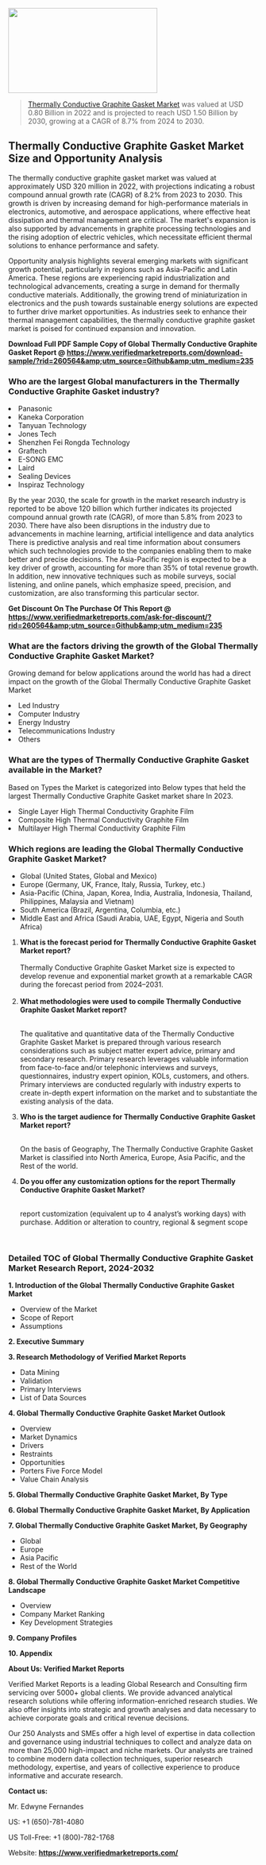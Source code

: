 <img src="https://ffe5etoiles.com/wp-content/uploads/2024/12/MST1-300x171.png" alt="" width="300" height="171" class="alignnone size-medium wp-image-20088" /><blockquote><p><p><a href="https://www.verifiedmarketreports.com/download-sample/?rid=260564&utm_source=Github&utm_medium=235" target="_blank">Thermally Conductive Graphite Gasket Market</a> was valued at USD 0.80 Billion in 2022 and is projected to reach USD 1.50 Billion by 2030, growing at a CAGR of 8.7% from 2024 to 2030.</p></blockquote><p><h2>Thermally Conductive Graphite Gasket Market Size and Opportunity Analysis</h2><p>The thermally conductive graphite gasket market was valued at approximately USD 320 million in 2022, with projections indicating a robust compound annual growth rate (CAGR) of 8.2% from 2023 to 2030. This growth is driven by increasing demand for high-performance materials in electronics, automotive, and aerospace applications, where effective heat dissipation and thermal management are critical. The market's expansion is also supported by advancements in graphite processing technologies and the rising adoption of electric vehicles, which necessitate efficient thermal solutions to enhance performance and safety.</p><p>Opportunity analysis highlights several emerging markets with significant growth potential, particularly in regions such as Asia-Pacific and Latin America. These regions are experiencing rapid industrialization and technological advancements, creating a surge in demand for thermally conductive materials. Additionally, the growing trend of miniaturization in electronics and the push towards sustainable energy solutions are expected to further drive market opportunities. As industries seek to enhance their thermal management capabilities, the thermally conductive graphite gasket market is poised for continued expansion and innovation.</p></p><p class=""><strong>Download Full PDF Sample Copy of Global Thermally Conductive Graphite Gasket Report @ <a href="https://www.verifiedmarketreports.com/download-sample/?rid=260564&amp;utm_source=Github&amp;utm_medium=235" target="_blank">https://www.verifiedmarketreports.com/download-sample/?rid=260564&amp;utm_source=Github&amp;utm_medium=235</a></strong></p><h3 id="" class="">Who are the largest Global manufacturers in the Thermally Conductive Graphite Gasket industry?</h3><p><li>Panasonic</li><li> Kaneka Corporation</li><li> Tanyuan Technology</li><li> Jones Tech</li><li> Shenzhen Fei Rongda Technology</li><li> Graftech</li><li> E-SONG EMC</li><li> Laird</li><li> Sealing Devices</li><li> Inspiraz Technology</li></p><div class=""><div class="" dir="" data-message-author-role="" data-message-id="" data-message-model-slug=""><div class=""><div class=""><div class=""><div class="" dir="" data-message-author-role="" data-message-id="" data-message-model-slug=""><div class=""><div class=""><p>By the year 2030, the scale for growth in the market research industry is reported to be above 120 billion which further indicates its projected compound annual growth rate (CAGR), of more than 5.8% from 2023 to 2030. There have also been disruptions in the industry due to advancements in machine learning, artificial intelligence and data analytics There is predictive analysis and real time information about consumers which such technologies provide to the companies enabling them to make better and precise decisions. The Asia-Pacific region is expected to be a key driver of growth, accounting for more than 35% of total revenue growth. In addition, new innovative techniques such as mobile surveys, social listening, and online panels, which emphasize speed, precision, and customization, are also transforming this particular sector.</p><p><strong>Get Discount On The Purchase Of This Report @&nbsp; <a href="https://www.verifiedmarketreports.com/ask-for-discount/?rid=260564&amp;utm_source=Github&amp;utm_medium=235" target="_blank">https://www.verifiedmarketreports.com/ask-for-discount/?rid=260564&amp;utm_source=Github&amp;utm_medium=235</a></strong></p></div></div></div></div></div></div></div></div><h3 id="" class="">What are the factors driving the growth of the Global Thermally Conductive Graphite Gasket Market?</h3><p id="" class="">Growing demand for below applications around the world has had a direct impact on the growth of the Global Thermally Conductive Graphite Gasket Market</p><p id="" class=""><li>Led Industry</li><li> Computer Industry</li><li> Energy Industry</li><li> Telecommunications Industry</li><li> Others</li></p><h3 id="" class="">What are the types of Thermally Conductive Graphite Gasket available in the Market?</h3><p id="" class="">Based on Types the Market is categorized into Below types that held the largest Thermally Conductive Graphite Gasket market share In 2023.</p><p id="" class=""><li>Single Layer High Thermal Conductivity Graphite Film</li><li> Composite High Thermal Conductivity Graphite Film</li><li> Multilayer High Thermal Conductivity Graphite Film</li></p><h3 id="" class="">Which regions are leading the Global Thermally Conductive Graphite Gasket Market?</h3><ul><li>Global (United States, Global and Mexico)</li><li>Europe (Germany, UK, France, Italy, Russia, Turkey, etc.)</li><li>Asia-Pacific (China, Japan, Korea, India, Australia, Indonesia, Thailand, Philippines, Malaysia and Vietnam)</li><li>South America (Brazil, Argentina, Columbia, etc.)</li><li>Middle East and Africa (Saudi Arabia, UAE, Egypt, Nigeria and South Africa)</li></ul><p><ol><li><strong>What is the forecast period for Thermally Conductive Graphite Gasket Market report?<br /></strong><br /><span data-sheets-root="1" data-sheets-value="{&quot;1&quot;:2,&quot;2&quot;:&quot;XXXX size is expected to develop revenue and exponential market growth at a remarkable CAGR during the forecast period from 2024&ndash;2030.&quot;}" data-sheets-userformat="{&quot;2&quot;:12674,&quot;4&quot;:{&quot;1&quot;:2,&quot;2&quot;:16776960},&quot;10&quot;:2,&quot;11&quot;:0,&quot;15&quot;:&quot;Arial&quot;,&quot;16&quot;:12}">Thermally Conductive Graphite Gasket Market size is expected to develop revenue and exponential market growth at a remarkable CAGR during the forecast period from 2024&ndash;2031.</span><br /><br /></li><li><strong>What methodologies were used to compile Thermally Conductive Graphite Gasket Market report?<br /><br /></strong><p>The qualitative and quantitative data of the&nbsp;Thermally Conductive Graphite Gasket Market is prepared through various research considerations such as subject matter expert advice, primary and secondary research. Primary research leverages valuable information from face-to-face and/or telephonic interviews and surveys, questionnaires, industry expert opinion, KOLs, customers, and others. Primary interviews are conducted regularly with industry experts to create in-depth expert information on the market and to substantiate the existing analysis of the data.&nbsp;</p></li><li><strong>Who is the target audience for Thermally Conductive Graphite Gasket Market report?<br /><br /></strong><p>On the basis of Geography, The&nbsp;Thermally Conductive Graphite Gasket Market is classified into North America, Europe, Asia Pacific, and the Rest of the world.</p></li><li><strong>Do you offer any customization options for the report Thermally Conductive Graphite Gasket Market?<br /><br /></strong><p>report customization (equivalent up to 4 analyst&rsquo;s working days) with purchase. Addition or alteration to country, regional &amp; segment scope</p><p>&nbsp;</p></li></ol></p><h3 id="" class="">Detailed TOC of Global Thermally Conductive Graphite Gasket Market Research Report, 2024-2032</h3><p id="" class=""><strong>1. Introduction of the Global Thermally Conductive Graphite Gasket Market</strong></p><ul><li>Overview of the Market</li><li>Scope of Report</li><li>Assumptions</li></ul><p id="" class=""><strong>2. Executive Summary</strong></p><p id="" class=""><strong>3. Research Methodology of&nbsp;Verified Market Reports</strong></p><ul><li>Data Mining</li><li>Validation</li><li>Primary Interviews</li><li>List of Data Sources</li></ul><p id="" class=""><strong>4. Global Thermally Conductive Graphite Gasket Market Outlook</strong></p><ul><li>Overview</li><li>Market Dynamics</li><li>Drivers</li><li>Restraints</li><li>Opportunities</li><li>Porters Five Force Model</li><li>Value Chain Analysis</li></ul><p id="" class=""><strong>5. Global Thermally Conductive Graphite Gasket Market, By&nbsp;Type</strong></p><p id="" class=""><strong>6. Global Thermally Conductive Graphite Gasket Market, By Application</strong></p><p id="" class=""><strong>7. Global Thermally Conductive Graphite Gasket Market, By Geography</strong></p><ul><li>Global</li><li>Europe</li><li>Asia Pacific</li><li>Rest of the World</li></ul><p id="" class=""><strong>8. Global Thermally Conductive Graphite Gasket Market Competitive Landscape</strong></p><ul><li>Overview</li><li>Company Market Ranking</li><li>Key Development Strategies</li></ul><p id="" class=""><strong>9. Company Profiles</strong></p><p id="" class=""><strong>10. Appendix</strong></p><p id="" class=""><strong>About Us: Verified Market Reports</strong></p><p id="" class="">Verified Market Reports is a leading Global Research and Consulting firm servicing over 5000+ global clients. We provide advanced analytical research solutions while offering information-enriched research studies. We also offer insights into strategic and growth analyses and data necessary to achieve corporate goals and critical revenue decisions.</p><p id="" class="">Our 250 Analysts and SMEs offer a high level of expertise in data collection and governance using industrial techniques to collect and analyze data on more than 25,000 high-impact and niche markets. Our analysts are trained to combine modern data collection techniques, superior research methodology, expertise, and years of collective experience to produce informative and accurate research.</p><p id="" class=""><strong>Contact us:</strong></p><p id="" class="">Mr. Edwyne Fernandes</p><p id="" class="">US: +1 (650)-781-4080</p><p id="" class="">US Toll-Free: +1 (800)-782-1768</p><p id="" class="">Website: <a target="" data-test-app-aware-link=""><strong>https://www.verifiedmarketreports.com/</strong></a></p>
